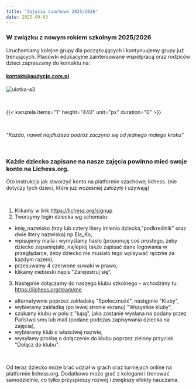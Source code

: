 ```yaml
---
title: "Zajęcia szachowe 2025/2026"
date: 2025-09-03
---
```

### W związku z nowym rokiem szkolnym 2025/2026
Uruchamiamy kolejne grupy dla początkujących i kontynuujemy grupy już trenujących. Placówki edukacyjne zaintersowane współpracą oraz rodziców dzieci zapraszamy do kontaktu na: 

#### kontakt@audycje.com.pl.

![ulotka-a3](/uploads/ulotka3.png)


<br>

{{< karuzela items="1" height="440" unit="px" duration="0" >}}

<br>

<i>"Każda, nawet najdłuższa podróż zaczyna się od jednego małego kroku"</i>

<br>

### Każde dziecko zapisane na nasze zajęcia powinno mieć swoje konto na Lichess.org.

Oto instrukcja jak stworzyć konto na platformie szachowej lichess. (nie dotyczy tych dzieci, które już wcześniej założyły i używają)

<br>

1. Klikamy w link https://lichess.org/signup
2. Tworzymy login dziecka wg schematu: 

- imię_nazwisko (trzy lub cztery litery imienia dziecka,"podkreślnik" oraz dwie litery nazwiska) np Ela_Ko,
- wpisujemy maila i wymyślamy hasło (proponuję coś prostego, żeby dziecko zapamiętało, najlepiej także zapisać dane logowania w przeglądarce, żeby dziecko nie musiało tego wpisywać ręcznie za każdym razem),
- przesuwamy 4 czerwone suwaki w prawo,
- klikamy niebieski napis "Zarejestruj się".

3. Następnie dołączamy do naszego klubu szkolnego - wchodzimy tu: https://lichess.org/team/me

- alternatywnie poprzez zakładakę "Społeczność", następnie "Kluby",
- wybieramy zakładkę (po lewej stronie ekranu) "Wszystkie kluby",
- szukamy klubu w polu z "lupą", jaka zostanie wysłana na podany przez Państwo sms lub mail (podane podczas zapisywania dziecka na zajęcia),
- wybieramy klub o właściwej nazwie,
- wysyłamy prośbę o dołączenie do klubu poprzez zielony przycisk "Dołącz do klubu".

<br>

Od teraz dziecko może brać udział w grach oraz turniejach online na platformie lichess.org. Dodatkowo może grać z kolegami i trenować samodzielnie, co tylko przyspieszy rozwój i zwiększy efekty nauczania.

